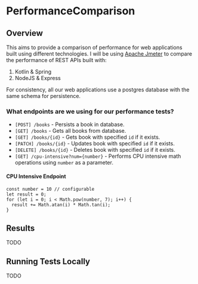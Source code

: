 # PerformanceComparison

## Overview
This aims to provide a comparison of performance for web applications built using different technologies.
I will be using [Apache Jmeter](https://jmeter.apache.org/) to compare the performance of REST APIs built with:
1. Kotlin & Spring
1. NodeJS & Express

For consistency, all our web applications use a postgres database with the same schema for persistence.

### What endpoints are we using for our performance tests?
* `[POST] /books` - Persists a book in database.
* `[GET] /books` - Gets all books from database.
* `[GET] /books/{id}` - Gets book with specified `id` if it exists.
* `[PATCH] /books/{id}` - Updates book with specified `id` if it exists.
* `[DELETE] /books/{id}` - Deletes book with specified `id` if it exists.
* `[GET] /cpu-intensive?num={number}` - Performs CPU intensive math operations using `number` as a parameter.

#### CPU Intensive Endpoint
```
const number = 10 // configurable
let result = 0;
for (let i = 0; i < Math.pow(number, 7); i++) {
  result += Math.atan(i) * Math.tan(i);
}
```
## Results
TODO

## Running Tests Locally
TODO
